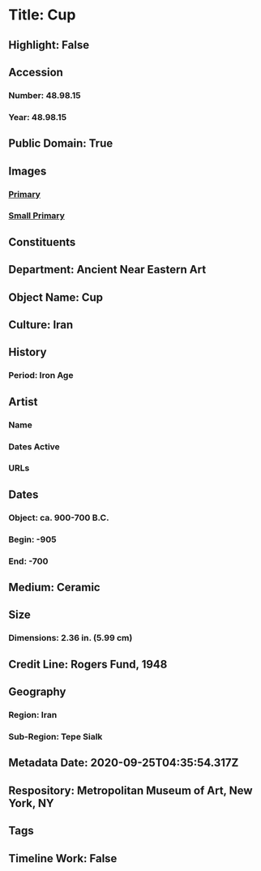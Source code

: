 # Title: Cup
## Highlight: False
## Accession
### Number: 48.98.15
### Year: 48.98.15
## Public Domain: True
## Images
### [Primary](https://images.metmuseum.org/CRDImages/an/original/ME48_98_15.jpg)
### [Small Primary](https://images.metmuseum.org/CRDImages/an/web-large/ME48_98_15.jpg)
## Constituents
## Department: Ancient Near Eastern Art
## Object Name: Cup
## Culture: Iran
## History
### Period: Iron Age
## Artist
### Name
### Dates Active
### URLs
## Dates
### Object: ca. 900-700 B.C.
### Begin: -905
### End: -700
## Medium: Ceramic
## Size
### Dimensions: 2.36 in. (5.99 cm)
## Credit Line: Rogers Fund, 1948
## Geography
### Region: Iran
### Sub-Region: Tepe Sialk
## Metadata Date: 2020-09-25T04:35:54.317Z
## Respository: Metropolitan Museum of Art, New York, NY
## Tags
## Timeline Work: False